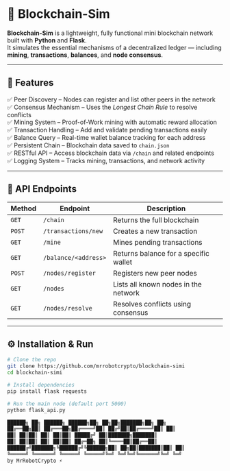 # 🧱 Blockchain-Sim

**Blockchain-Sim** is a lightweight, fully functional mini blockchain network built with **Python** and **Flask**.  
It simulates the essential mechanisms of a decentralized ledger — including **mining**, **transactions**, **balances**, and **node consensus**.

---

## 🚀 Features

✅ Peer Discovery – Nodes can register and list other peers in the network  
✅ Consensus Mechanism – Uses the *Longest Chain Rule* to resolve conflicts  
✅ Mining System – Proof-of-Work mining with automatic reward allocation  
✅ Transaction Handling – Add and validate pending transactions easily  
✅ Balance Query – Real-time wallet balance tracking for each address  
✅ Persistent Chain – Blockchain data saved to `chain.json`  
✅ RESTful API – Access blockchain data via `/chain` and related endpoints  
✅ Logging System – Tracks mining, transactions, and network activity  

---

## 🔗 API Endpoints

| Method | Endpoint | Description |
|--------|-----------|-------------|
| `GET` | `/chain` | Returns the full blockchain |
| `POST` | `/transactions/new` | Creates a new transaction |
| `GET` | `/mine` | Mines pending transactions |
| `GET` | `/balance/<address>` | Returns balance for a specific wallet |
| `POST` | `/nodes/register` | Registers new peer nodes |
| `GET` | `/nodes` | Lists all known nodes in the network |
| `GET` | `/nodes/resolve` | Resolves conflicts using consensus |

---

## ⚙️ Installation & Run

```bash
# Clone the repo
git clone https://github.com/mrrobotcrypto/blockchain-simi
cd blockchain-simi

# Install dependencies
pip install flask requests

# Run the main node (default port 5000)
python flask_api.py

██████╗ ██╗ ██████╗ ██████╗██╗ ██╗██╗███████╗██╗ ██╗
██╔══██╗██║ ██╔═══██╗██╔════╝██║ ██╔╝██║██╔════╝██║ ██║
██║ ██║██║ ██║ ██║██║ █████╔╝ ██║███████╗███████║
██║ ██║██║ ██║ ██║██║ ██╔═██╗ ██║╚════██║██╔══██║
██████╔╝███████╗╚██████╔╝╚██████╗██║ ██╗██║███████║██║ ██║
╚═════╝ ╚══════╝ ╚═════╝ ╚═════╝╚═╝ ╚═╝╚═╝╚══════╝╚═╝ ╚═╝
by MrRobotCrypto ⚡️

